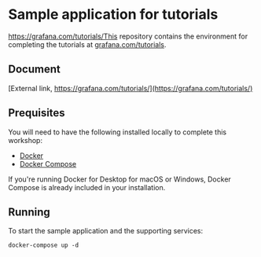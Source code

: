 # Sample application for tutorials

https://grafana.com/tutorials/This repository contains the environment for completing the tutorials at [grafana.com/tutorials](https://grafana.com/tutorials).

## Document
[External link, https://grafana.com/tutorials/](https://grafana.com/tutorials/)

## Prequisites

You will need to have the following installed locally to complete this workshop:

- [Docker](https://docs.docker.com/install/)
- [Docker Compose](https://docs.docker.com/compose/install/)

If you're running Docker for Desktop for macOS or Windows, Docker Compose is already included in your installation.

## Running

To start the sample application and the supporting services:

```
docker-compose up -d
```
